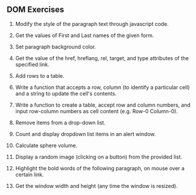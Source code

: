 ## DOM Exercises

1. Modify the style of the paragraph text through javascript code.

2. Get the values of First and Last names of the given form.
3. Set paragraph background color.
4. Get the value of the href, hreflang, rel, target, and type attributes of the specified link.
5. Add rows to a table.
6. Write a function that accepts a row, column (to identify a particular cell) and a string to update the cell's contents.
7. Write a function to create a table, accept row and column numbers, and input row-column numbers as cell content (e.g. Row-0 Column-0).
8. Remove items from a drop-down list.
9. Count and display dropdown list items in an alert window.
10. Calculate sphere volume.
11. Display a random image (clicking on a button) from the provided list.
12. Highlight the bold words of the following paragraph, on mouse over a certain link.
13. Get the window width and height (any time the window is resized).
